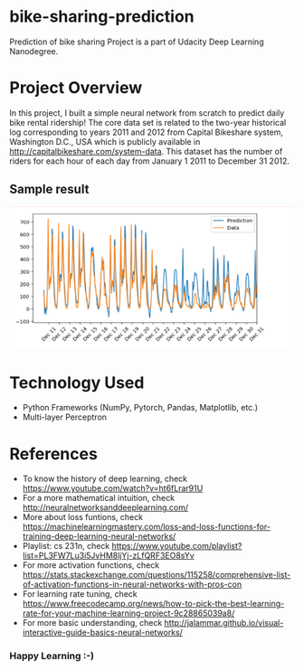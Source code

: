 # bike-sharing-prediction

Prediction of bike sharing Project is a part of Udacity Deep Learning Nanodegree.

# Project Overview

In this project, I built a simple neural network from scratch to predict daily bike rental ridership! 
The core data set is related to the two-year historical log corresponding to years 2011 and 2012 from Capital Bikeshare system, Washington D.C., USA which is publicly available in http://capitalbikeshare.com/system-data. This dataset has the number of riders for each hour of each day from January 1 2011 to December 31 2012. 


## Sample result

![Alt text](src/assets/result.PNG?raw=true "sample prediction")

# Technology Used

- Python Frameworks (NumPy, Pytorch, Pandas, Matplotlib, etc.)
- Multi-layer Perceptron


# References

- To know the history of deep learning, check https://www.youtube.com/watch?v=ht6fLrar91U
- For a more mathematical intuition, check http://neuralnetworksanddeeplearning.com/
- More about loss funtions, check https://machinelearningmastery.com/loss-and-loss-functions-for-training-deep-learning-neural-networks/
- Playlist: cs 231n, check https://www.youtube.com/playlist?list=PL3FW7Lu3i5JvHM8ljYj-zLfQRF3EO8sYv 
- For more activation functions, check https://stats.stackexchange.com/questions/115258/comprehensive-list-of-activation-functions-in-neural-networks-with-pros-con
- For learning rate tuning, check https://www.freecodecamp.org/news/how-to-pick-the-best-learning-rate-for-your-machine-learning-project-9c28865039a8/
- For more basic understanding, check http://jalammar.github.io/visual-interactive-guide-basics-neural-networks/

### Happy Learning :-)